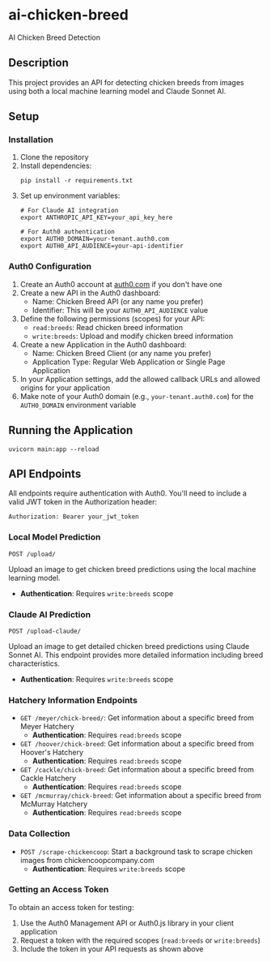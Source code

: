 # ai-chicken-breed
AI Chicken Breed Detection

## Description
This project provides an API for detecting chicken breeds from images using both a local machine learning model and Claude Sonnet AI.

## Setup

### Installation
1. Clone the repository
2. Install dependencies:
   ```
   pip install -r requirements.txt
   ```
3. Set up environment variables:
   ```
   # For Claude AI integration
   export ANTHROPIC_API_KEY=your_api_key_here

   # For Auth0 authentication
   export AUTH0_DOMAIN=your-tenant.auth0.com
   export AUTH0_API_AUDIENCE=your-api-identifier
   ```

### Auth0 Configuration
1. Create an Auth0 account at [auth0.com](https://auth0.com) if you don't have one
2. Create a new API in the Auth0 dashboard:
   - Name: Chicken Breed API (or any name you prefer)
   - Identifier: This will be your `AUTH0_API_AUDIENCE` value
3. Define the following permissions (scopes) for your API:
   - `read:breeds`: Read chicken breed information
   - `write:breeds`: Upload and modify chicken breed information
4. Create a new Application in the Auth0 dashboard:
   - Name: Chicken Breed Client (or any name you prefer)
   - Application Type: Regular Web Application or Single Page Application
5. In your Application settings, add the allowed callback URLs and allowed origins for your application
6. Make note of your Auth0 domain (e.g., `your-tenant.auth0.com`) for the `AUTH0_DOMAIN` environment variable

## Running the Application
```
uvicorn main:app --reload
```

## API Endpoints

All endpoints require authentication with Auth0. You'll need to include a valid JWT token in the Authorization header:
```
Authorization: Bearer your_jwt_token
```

### Local Model Prediction
```
POST /upload/
```
Upload an image to get chicken breed predictions using the local machine learning model.
- **Authentication**: Requires `write:breeds` scope

### Claude AI Prediction
```
POST /upload-claude/
```
Upload an image to get detailed chicken breed predictions using Claude Sonnet AI. This endpoint provides more detailed information including breed characteristics.
- **Authentication**: Requires `write:breeds` scope

### Hatchery Information Endpoints
- `GET /meyer/chick-breed/`: Get information about a specific breed from Meyer Hatchery
  - **Authentication**: Requires `read:breeds` scope
- `GET /hoover/chick-breed`: Get information about a specific breed from Hoover's Hatchery
  - **Authentication**: Requires `read:breeds` scope
- `GET /cackle/chick-breed`: Get information about a specific breed from Cackle Hatchery
  - **Authentication**: Requires `read:breeds` scope
- `GET /mcmurray/chick-breed`: Get information about a specific breed from McMurray Hatchery
  - **Authentication**: Requires `read:breeds` scope

### Data Collection
- `POST /scrape-chickencoop`: Start a background task to scrape chicken images from chickencoopcompany.com
  - **Authentication**: Requires `write:breeds` scope

### Getting an Access Token
To obtain an access token for testing:

1. Use the Auth0 Management API or Auth0.js library in your client application
2. Request a token with the required scopes (`read:breeds` or `write:breeds`)
3. Include the token in your API requests as shown above
